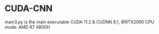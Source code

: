 # CUDA-CNN

main3.py is the main executable
CUDA 11.2 & CUDNN 8.1, @RTX2060 
CPU mode: AMD R7 4800H

